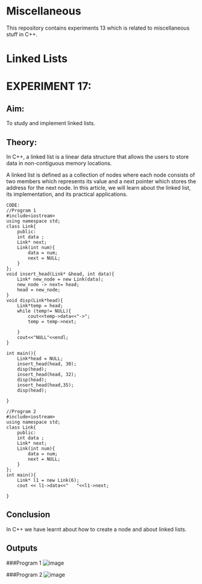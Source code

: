 # Miscellaneous
This repository contains experiments 13 which is related to miscellaneous stuff in C++.

# Linked Lists
# EXPERIMENT 17:
## Aim: 
To study and implement linked lists.
## Theory: 
In C++, a linked list is a linear data structure that allows the users to store data in non-contiguous memory locations.

A linked list is defined as a collection of nodes where each node consists of two members which represents its value and a next pointer which stores the address for the next node. In this article, we will learn about the linked list, its implementation, and its practical applications.

~~~
CODE:
//Program 1
#include<iostream>
using namespace std;
class Link{
    public:
    int data ;
    Link* next;
    Link(int num){
        data = num;
        next = NULL;
    }
};
void insert_head(Link* &head, int data){
    Link* new_node = new Link(data);
    new_node -> next= head;
    head = new_node;
}
void disp(Link*head){
    Link*temp = head;
    while (temp!= NULL){
        cout<<temp->data<<"->";
        temp = temp->next;

    }
    cout<<"NULL"<<endl;
}

int main(){
    Link*head = NULL;
    insert_head(head, 30);
    disp(head);
    insert_head(head, 32);
    disp(head);
    insert_head(head,35);
    disp(head);
    
}

//Program 2
#include<iostream>
using namespace std;
class Link{
    public:
    int data ;
    Link* next;
    Link(int num){
        data = num;
        next = NULL;
    }
};
int main(){
    Link* l1 = new Link(6);
    cout << l1->data<<"   "<<l1->next;

}
~~~

## Conclusion
In C++ we have learnt about how to create a node and about linked lists.

## Outputs

###Program 1
![image](https://github.com/user-attachments/assets/b2eb4c20-c9f8-4709-9a9f-10ad9cfc1903)

###Program 2
![image](https://github.com/user-attachments/assets/1e5bd0bc-8fbb-46de-8556-3e9cb9d5959e)

